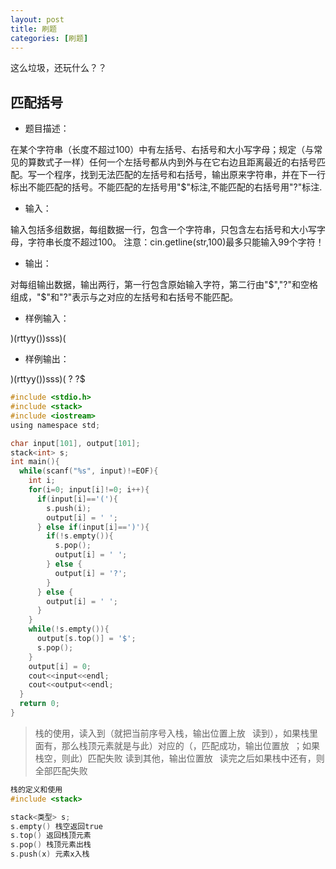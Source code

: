 ```yaml
---
layout: post
title: 刷题
categories: [刷题]
---
```

这么垃圾，还玩什么？？

## 匹配括号
* 题目描述：

在某个字符串（长度不超过100）中有左括号、右括号和大小写字母；规定（与常见的算数式子一样）任何一个左括号都从内到外与在它右边且距离最近的右括号匹配。写一个程序，找到无法匹配的左括号和右括号，输出原来字符串，并在下一行标出不能匹配的括号。不能匹配的左括号用"$"标注,不能匹配的右括号用"?"标注.
    
* 输入：

输入包括多组数据，每组数据一行，包含一个字符串，只包含左右括号和大小写字母，字符串长度不超过100。
注意：cin.getline(str,100)最多只能输入99个字符！
    
* 输出：

对每组输出数据，输出两行，第一行包含原始输入字符，第二行由"$","?"和空格组成，"$"和"?"表示与之对应的左括号和右括号不能匹配。

* 样例输入：

)(rttyy())sss)(

* 样例输出：

)(rttyy())sss)(
?            ?$

```c
#include <stdio.h>
#include <stack>
#include <iostream>
using namespace std;

char input[101], output[101];
stack<int> s;
int main(){
  while(scanf("%s", input)!=EOF){
    int i;
    for(i=0; input[i]!=0; i++){
      if(input[i]=='('){
        s.push(i);
        output[i] = ' ';
      } else if(input[i]==')'){
        if(!s.empty()){
          s.pop();
          output[i] = ' ';
        } else {
          output[i] = '?';
        }
      } else {
        output[i] = ' ';
      }
    }
    while(!s.empty()){
      output[s.top()] = '$';
      s.pop();
    }
    output[i] = 0;
    cout<<input<<endl;
    cout<<output<<endl;
  }
  return 0;
}
```
> 栈的使用，读入到（就把当前序号入栈，输出位置上放` `
> 读到），如果栈里面有，那么栈顶元素就是与此）对应的（，匹配成功，输出位置放` `；如果栈空，则此）匹配失败
> 读到其他，输出位置放` `
> 读完之后如果栈中还有，则全部匹配失败

```c
栈的定义和使用
#include <stack>

stack<类型> s;
s.empty() 栈空返回true
s.top() 返回栈顶元素
s.pop() 栈顶元素出栈
s.push(x) 元素x入栈
```